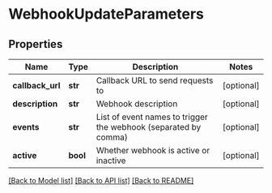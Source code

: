 # WebhookUpdateParameters

## Properties
Name | Type | Description | Notes
------------ | ------------- | ------------- | -------------
**callback_url** | **str** | Callback URL to send requests to | [optional] 
**description** | **str** | Webhook description | [optional] 
**events** | **str** | List of event names to trigger the webhook (separated by comma) | [optional] 
**active** | **bool** | Whether webhook is active or inactive | [optional] 

[[Back to Model list]](../README.md#documentation-for-models) [[Back to API list]](../README.md#documentation-for-api-endpoints) [[Back to README]](../README.md)



